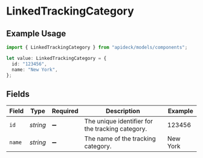# LinkedTrackingCategory

## Example Usage

```typescript
import { LinkedTrackingCategory } from "apideck/models/components";

let value: LinkedTrackingCategory = {
  id: "123456",
  name: "New York",
};
```

## Fields

| Field                                            | Type                                             | Required                                         | Description                                      | Example                                          |
| ------------------------------------------------ | ------------------------------------------------ | ------------------------------------------------ | ------------------------------------------------ | ------------------------------------------------ |
| `id`                                             | *string*                                         | :heavy_minus_sign:                               | The unique identifier for the tracking category. | 123456                                           |
| `name`                                           | *string*                                         | :heavy_minus_sign:                               | The name of the tracking category.               | New York                                         |